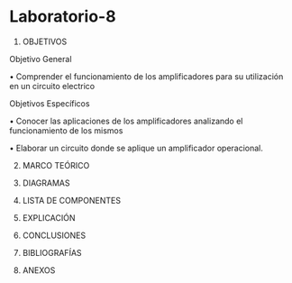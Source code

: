 # Laboratorio-8

1. OBJETIVOS

Objetivo General

•	Comprender el funcionamiento de los amplificadores  para su  utilización en un circuito electrico 

Objetivos Específicos

•	Conocer   las   aplicaciones   de   los   amplificadores   analizando   el funcionamiento de los mismos

•	Elaborar un circuito donde se aplique un amplificador operacional.

2. MARCO TEÓRICO

3. DIAGRAMAS

4. LISTA DE COMPONENTES

5. EXPLICACIÓN

6. CONCLUSIONES

7. BIBLIOGRAFÍAS

8. ANEXOS
